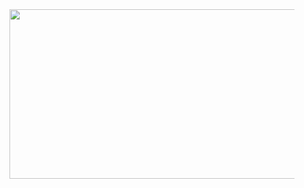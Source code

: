 <a href="https://github.com/devxb/gitanimals">
<img
  src="https://render.gitanimals.org/farms/tamagoyakii"
  width="600"
  height="300"
/>
</a>
